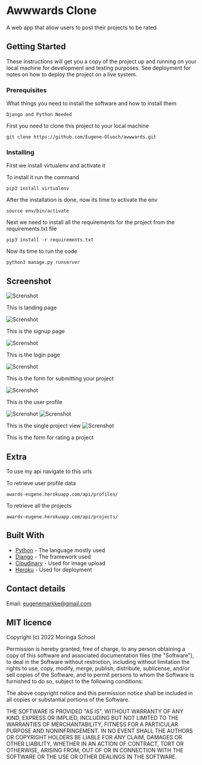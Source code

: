 # Awwwards Clone

A web app that allow users to post their projects to be rated

## Getting Started

These instructions will get you a copy of the project up and running on your local machine for development and testing purposes. See deployment for notes on how to deploy the project on a live system.

### Prerequisites

What things you need to install the software and how to install them

```
Django and Python Needed
```

First you need to clone this project to your local machine 

```
git clone https://github.com/Eugene-Oluoch/awwwards.git
```

### Installing

First we install virtualenv and activate it

To install it run the command
```
pip3 install virtualenv
```

After the installation is done, now its time to activate the env

```
source env/bin/activate
```

Next we need to install all the requirements for the project from the requirements.txt file

```
pip3 install -r requirements.txt
```

Now its time to run the code

```
python3 manage.py runserver
```
## Screenshot

![Screnshot](https://github.com/Eugene-Oluoch/awwwards/blob/master/static/images/awards-landing.png)

This is landing page

![Screnshot](https://github.com/Eugene-Oluoch/awwwards/blob/master/static/images/awards-signup.png)

This is the signup page

![Screnshot](https://github.com/Eugene-Oluoch/awwwards/blob/master/static/images/awards-login.png)

This is the login page

![Screnshot](https://github.com/Eugene-Oluoch/awwwards/blob/master/static/images/awards-submit.png)

This is the form for submitting  your project

![Screnshot](https://github.com/Eugene-Oluoch/awwwards/blob/master/static/images/awards-profile.png)

This is the  user profile

![Screnshot](https://github.com/Eugene-Oluoch/awwwards/blob/master/static/images/awards-single-1.png)
![Screnshot](https://github.com/Eugene-Oluoch/awwwards/blob/master/static/images/awards-single.png)


This is the single project view
![Screnshot](https://github.com/Eugene-Oluoch/awwwards/blob/master/static/images/awards-rate.png)



This is the form for rating a project
## Extra

To use my api navigate to this urls

To retrieve user profile data

```
awards-eugene.herokuapp.com/api/profiles/
```


To retrieve all the projects

```
awards-eugene.herokuapp.com/api/projects/
```
## Built With

* [Python](https://docs.python.org/3/download.html) - The language mostly used
* [Django](https://maven.apache.org/) - The framework used
* [Cloudinary](https://cloudinary.com/) - Used for image upload
* [Heroku](https://www.heroku.com/) - Used for deployment


## Contact details
Email: eugenemarkke@gmail.com
## MIT licence

<p>Copyright (c) 2022 Moringa School </p>

Permission is hereby granted, free of charge, to any person obtaining
a copy of this software and associated documentation files (the
"Software"), to deal in the Software without restriction, including
without limitation the rights to use, copy, modify, merge, publish,
distribute, sublicense, and/or sell copies of the Software, and to
permit persons to whom the Software is furnished to do so, subject to
the following conditions:

The above copyright notice and this permission notice shall be
included in all copies or substantial portions of the Software.

THE SOFTWARE IS PROVIDED "AS IS", WITHOUT WARRANTY OF ANY KIND,
EXPRESS OR IMPLIED, INCLUDING BUT NOT LIMITED TO THE WARRANTIES OF
MERCHANTABILITY, FITNESS FOR A PARTICULAR PURPOSE AND
NONINFRINGEMENT. IN NO EVENT SHALL THE AUTHORS OR COPYRIGHT HOLDERS BE
LIABLE FOR ANY CLAIM, DAMAGES OR OTHER LIABILITY, WHETHER IN AN ACTION
OF CONTRACT, TORT OR OTHERWISE, ARISING FROM, OUT OF OR IN CONNECTION
WITH THE SOFTWARE OR THE USE OR OTHER DEALINGS IN THE SOFTWARE.